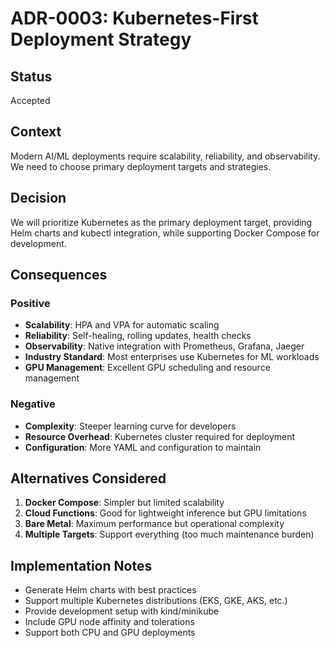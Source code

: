 # ADR-0003: Kubernetes-First Deployment Strategy

## Status
Accepted

## Context
Modern AI/ML deployments require scalability, reliability, and observability. We need to choose primary deployment targets and strategies.

## Decision
We will prioritize Kubernetes as the primary deployment target, providing Helm charts and kubectl integration, while supporting Docker Compose for development.

## Consequences

### Positive
- **Scalability**: HPA and VPA for automatic scaling
- **Reliability**: Self-healing, rolling updates, health checks
- **Observability**: Native integration with Prometheus, Grafana, Jaeger
- **Industry Standard**: Most enterprises use Kubernetes for ML workloads
- **GPU Management**: Excellent GPU scheduling and resource management

### Negative
- **Complexity**: Steeper learning curve for developers
- **Resource Overhead**: Kubernetes cluster required for deployment
- **Configuration**: More YAML and configuration to maintain

## Alternatives Considered

1. **Docker Compose**: Simpler but limited scalability
2. **Cloud Functions**: Good for lightweight inference but GPU limitations
3. **Bare Metal**: Maximum performance but operational complexity
4. **Multiple Targets**: Support everything (too much maintenance burden)

## Implementation Notes
- Generate Helm charts with best practices
- Support multiple Kubernetes distributions (EKS, GKE, AKS, etc.)
- Provide development setup with kind/minikube
- Include GPU node affinity and tolerations
- Support both CPU and GPU deployments